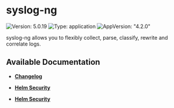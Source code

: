 # syslog-ng

![Version: 5.0.19](https://img.shields.io/badge/Version-5.0.19-informational?style=flat-square) ![Type: application](https://img.shields.io/badge/Type-application-informational?style=flat-square) ![AppVersion: "4.2.0"](https://img.shields.io/badge/AppVersion-"4.2.0"-informational?style=flat-square)

syslog-ng allows you to flexibly collect, parse, classify, rewrite and correlate logs.

## Available Documentation

- [**Changelog**](CHANGELOG)

- [**Helm Security**](container-security)

- [**Helm Security**](helm-security)

